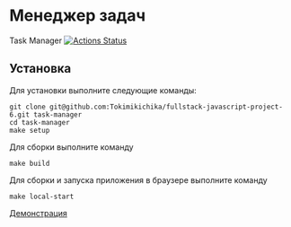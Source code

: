 # Менеджер задач

Task Manager 
[![Actions Status](https://github.com/Tokimikichika/fullstack-javascript-project-6/actions/workflows/hexlet-check.yml/badge.svg)](https://github.com/Tokimikichika/fullstack-javascript-project-6/actions)

## Установка

Для установки выполните следующие команды:
```
git clone git@github.com:Tokimikichika/fullstack-javascript-project-6.git task-manager
cd task-manager
make setup
```
Для сборки выполните команду
```
make build
```
Для сборки и запуска приложения в браузере выполните команду
```
make local-start
```


[Демонстрация](https://fullstack-javascript-project-6.onrender.com)